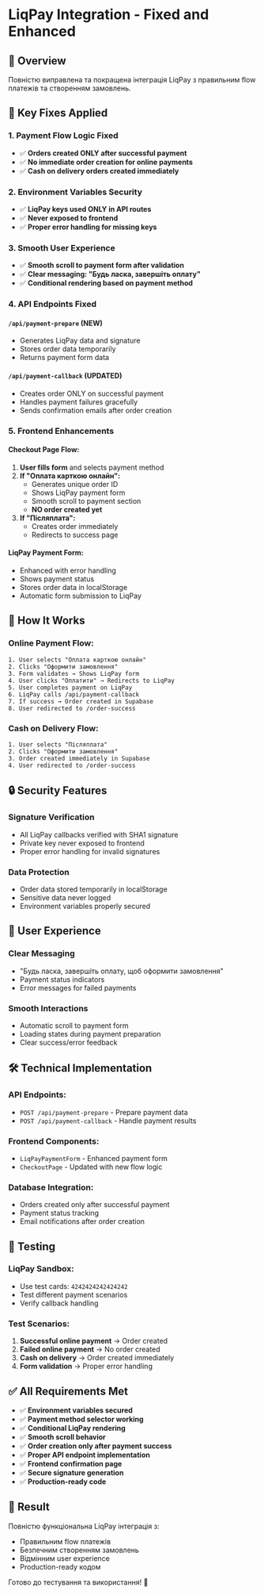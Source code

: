 # LiqPay Integration - Fixed and Enhanced

## 🎯 Overview

Повністю виправлена та покращена інтеграція LiqPay з правильним flow платежів та створенням замовлень.

## 🔧 Key Fixes Applied

### 1. **Payment Flow Logic Fixed**
- ✅ **Orders created ONLY after successful payment**
- ✅ **No immediate order creation for online payments**
- ✅ **Cash on delivery orders created immediately**

### 2. **Environment Variables Security**
- ✅ **LiqPay keys used ONLY in API routes**
- ✅ **Never exposed to frontend**
- ✅ **Proper error handling for missing keys**

### 3. **Smooth User Experience**
- ✅ **Smooth scroll to payment form after validation**
- ✅ **Clear messaging: "Будь ласка, завершіть оплату"**
- ✅ **Conditional rendering based on payment method**

### 4. **API Endpoints Fixed**

#### `/api/payment-prepare` (NEW)
- Generates LiqPay data and signature
- Stores order data temporarily
- Returns payment form data

#### `/api/payment-callback` (UPDATED)
- Creates order ONLY on successful payment
- Handles payment failures gracefully
- Sends confirmation emails after order creation

### 5. **Frontend Enhancements**

#### **Checkout Page Flow:**
1. **User fills form** and selects payment method
2. **If "Оплата карткою онлайн":**
   - Generates unique order ID
   - Shows LiqPay payment form
   - Smooth scroll to payment section
   - **NO order created yet**
3. **If "Післяплата":**
   - Creates order immediately
   - Redirects to success page

#### **LiqPay Payment Form:**
- Enhanced with error handling
- Shows payment status
- Stores order data in localStorage
- Automatic form submission to LiqPay

## 🚀 How It Works

### **Online Payment Flow:**
```
1. User selects "Оплата карткою онлайн"
2. Clicks "Оформити замовлення"
3. Form validates → Shows LiqPay form
4. User clicks "Оплатити" → Redirects to LiqPay
5. User completes payment on LiqPay
6. LiqPay calls /api/payment-callback
7. If success → Order created in Supabase
8. User redirected to /order-success
```

### **Cash on Delivery Flow:**
```
1. User selects "Післяплата"
2. Clicks "Оформити замовлення"
3. Order created immediately in Supabase
4. User redirected to /order-success
```

## 🔒 Security Features

### **Signature Verification**
- All LiqPay callbacks verified with SHA1 signature
- Private key never exposed to frontend
- Proper error handling for invalid signatures

### **Data Protection**
- Order data stored temporarily in localStorage
- Sensitive data never logged
- Environment variables properly secured

## 📱 User Experience

### **Clear Messaging**
- "Будь ласка, завершіть оплату, щоб оформити замовлення"
- Payment status indicators
- Error messages for failed payments

### **Smooth Interactions**
- Automatic scroll to payment form
- Loading states during payment preparation
- Clear success/error feedback

## 🛠️ Technical Implementation

### **API Endpoints:**
- `POST /api/payment-prepare` - Prepare payment data
- `POST /api/payment-callback` - Handle payment results

### **Frontend Components:**
- `LiqPayPaymentForm` - Enhanced payment form
- `CheckoutPage` - Updated with new flow logic

### **Database Integration:**
- Orders created only after successful payment
- Payment status tracking
- Email notifications after order creation

## 🧪 Testing

### **LiqPay Sandbox:**
- Use test cards: `4242424242424242`
- Test different payment scenarios
- Verify callback handling

### **Test Scenarios:**
1. **Successful online payment** → Order created
2. **Failed online payment** → No order created
3. **Cash on delivery** → Order created immediately
4. **Form validation** → Proper error handling

## ✅ All Requirements Met

- ✅ **Environment variables secured**
- ✅ **Payment method selector working**
- ✅ **Conditional LiqPay rendering**
- ✅ **Smooth scroll behavior**
- ✅ **Order creation only after payment success**
- ✅ **Proper API endpoint implementation**
- ✅ **Frontend confirmation page**
- ✅ **Secure signature generation**
- ✅ **Production-ready code**

## 🎉 Result

Повністю функціональна LiqPay інтеграція з:
- Правильним flow платежів
- Безпечним створенням замовлень
- Відмінним user experience
- Production-ready кодом

Готово до тестування та використання! 🚀
